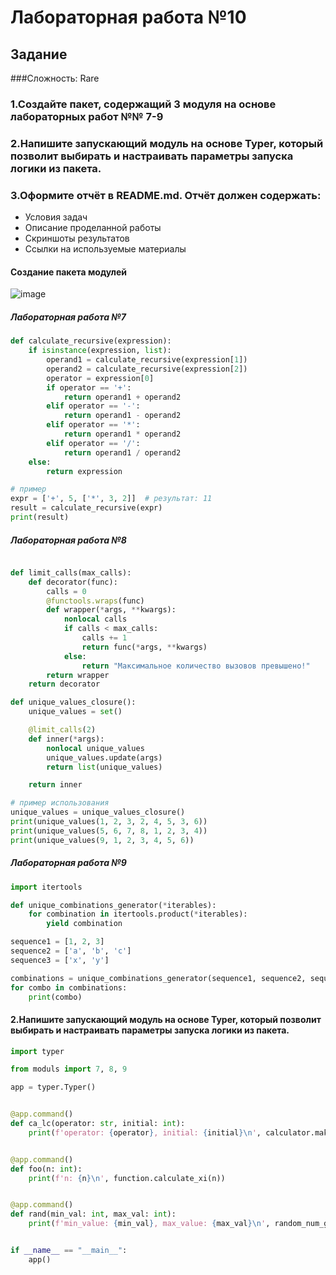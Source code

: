 # Лабораторная работа №10
## Задание 
###Сложность: Rare
### 1.Создайте пакет, содержащий 3 модуля на основе лабораторных работ №№ 7-9
### 2.Напишите запускающий модуль на основе Typer, который позволит выбирать и настраивать параметры запуска логики из пакета.
### 3.Оформите отчёт в README.md. Отчёт должен содержать:
* Условия задач
* Описание проделанной работы
* Скриншоты результатов
* Ссылки на используемые материалы

#### Создание пакета модулей
![image](https://github.com/zbtka/programming/assets/144006033/a85a0c31-1434-47c9-a35b-ee7040274f91)

##### Лабораторная работа №7
```py
def calculate_recursive(expression):
    if isinstance(expression, list):
        operand1 = calculate_recursive(expression[1])
        operand2 = calculate_recursive(expression[2])
        operator = expression[0]
        if operator == '+':
            return operand1 + operand2
        elif operator == '-':
            return operand1 - operand2
        elif operator == '*':
            return operand1 * operand2
        elif operator == '/':
            return operand1 / operand2
    else:
        return expression

# пример
expr = ['+', 5, ['*', 3, 2]]  # результат: 11
result = calculate_recursive(expr)
print(result)
```

##### Лабораторная работа №8
```py

def limit_calls(max_calls):
    def decorator(func):
        calls = 0
        @functools.wraps(func)
        def wrapper(*args, **kwargs):
            nonlocal calls
            if calls < max_calls:
                calls += 1
                return func(*args, **kwargs)
            else:
                return "Максимальное количество вызовов превышено!"
        return wrapper
    return decorator

def unique_values_closure():
    unique_values = set()

    @limit_calls(2)
    def inner(*args):
        nonlocal unique_values
        unique_values.update(args)
        return list(unique_values)

    return inner

# пример использования
unique_values = unique_values_closure()
print(unique_values(1, 2, 3, 2, 4, 5, 3, 6))
print(unique_values(5, 6, 7, 8, 1, 2, 3, 4))
print(unique_values(9, 1, 2, 3, 4, 5, 6))
```

##### Лабораторная работа №9
```py
import itertools

def unique_combinations_generator(*iterables):
    for combination in itertools.product(*iterables):
        yield combination

sequence1 = [1, 2, 3]
sequence2 = ['a', 'b', 'c']
sequence3 = ['x', 'y']

combinations = unique_combinations_generator(sequence1, sequence2, sequence3)
for combo in combinations:
    print(combo)
```

#### 2.Напишите запускающий модуль на основе Typer, который позволит выбирать и настраивать параметры запуска логики из пакета.
```py
import typer

from moduls import 7, 8, 9

app = typer.Typer()


@app.command()
def ca_lc(operator: str, initial: int):
    print(f'operator: {operator}, initial: {initial}\n', calculator.make_calc(operator, initial))


@app.command()
def foo(n: int):
    print(f'n: {n}\n', function.calculate_xi(n))


@app.command()
def rand(min_val: int, max_val: int):
    print(f'min_value: {min_val}, max_value: {max_val}\n', random_num_gen.generate_random_number(min_val, max_val))


if __name__ == "__main__":
    app()
```




